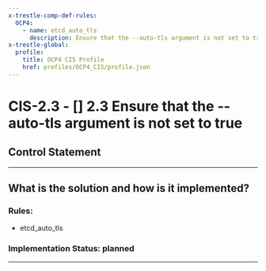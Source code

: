 ```yaml
---
x-trestle-comp-def-rules:
  OCP4:
    - name: etcd_auto_tls
      description: Ensure that the --auto-tls argument is not set to true
x-trestle-global:
  profile:
    title: OCP4 CIS Profile
    href: profiles/OCP4_CIS/profile.json
---
```


# CIS-2.3 - \[\] 2.3 Ensure that the --auto-tls argument is not set to true

## Control Statement

______________________________________________________________________

## What is the solution and how is it implemented?

<!-- For implementation status enter one of: implemented, partial, planned, alternative, not-applicable -->

<!-- Note that the list of rules under ### Rules: is read-only and changes will not be captured after assembly to JSON -->

<!-- Add control implementation description here for control: CIS-2.3 -->

### Rules:

  - etcd_auto_tls

### Implementation Status: planned

______________________________________________________________________

